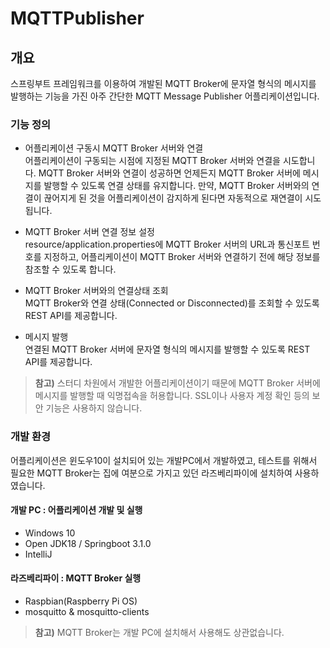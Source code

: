 # MQTTPublisher

## 개요
스프링부트 프레임워크를 이용하여 개발된 MQTT Broker에 문자열 형식의 메시지를 발행하는 기능을 가진 아주 간단한 MQTT Message Publisher 어플리케이션입니다.

### 기능 정의

* 어플리케이션 구동시 MQTT Broker 서버와 연결<br>
어플리케이션이 구동되는 시점에 지정된 MQTT Broker 서버와 연결을 시도합니다. MQTT Broker 서버와 연결이 성공하면 언제든지 MQTT Broker 서버에 메시지를 발행할 수 있도록 연결 상태를 유지합니다.
만약, MQTT Broker 서버와의 연결이 끊어지게 된 것을 어플리케이션이 감지하게 된다면 자동적으로 재연결이 시도됩니다. 

* MQTT Broker 서버 연결 정보 설정<br>
resource/application.properties에 MQTT Broker 서버의 URL과 통신포트 번호를 지정하고, 어플리케이션이 MQTT Broker 서버와 연결하기 전에 해당 정보를 참조할 수 있도록 합니다.
* MQTT Broker 서버와의 연결상태 조회<br>
MQTT Broker와 연결 상태(Connected or Disconnected)를 조회할 수 있도록 REST API를 제공합니다.
* 메시지 발행<br>
연결된 MQTT Broker 서버에 문자열 형식의 메시지를 발행할 수 있도록 REST API를 제공합니다. 
 
> **참고)** 스터디 차원에서 개발한 어플리케이션이기 때문에 MQTT Broker 서버에 메시지를 발행할 때 익명접속을 허용합니다. SSL이나 사용자 계정 확인 등의 보안 기능은 사용하지 않습니다.

### 개발 환경

어플리케이션은 윈도우10이 설치되어 있는 개발PC에서 개발하였고, 테스트를 위해서 필요한 MQTT Broker는 집에 여분으로 가지고 있던 라즈베리파이에 설치하여 사용하였습니다.

#### 개발 PC : 어플리케이션 개발 및 실행
* Windows 10
* Open JDK18 / Springboot 3.1.0
* IntelliJ

#### 라즈베리파이 : MQTT Broker 실행
* Raspbian(Raspberry Pi OS)
* mosquitto & mosquitto-clients

> **참고)** MQTT Broker는 개발 PC에 설치해서 사용해도 상관없습니다.
